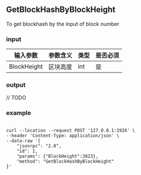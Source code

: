 ## GetBlockHashByBlockHeight

To get blockhash by the input of block number

### input

| 输入参数         | 参数含义       | 类型    | 是否必须  |
| ---------------- | -------------- | ------- |------   |
| BlockHeight    | 区块高度       | int  | 是|

### output

// TODO

### example
```

curl --location --request POST '127.0.0.1:1926' \
--header 'Content-Type: application/json' \
--data-raw '{
    "jsonrpc": "2.0",
    "id": 1,
    "params": {"BlockHeight":3823},
    "method": "GetBlockHashByBlockHeight"
}'
```



